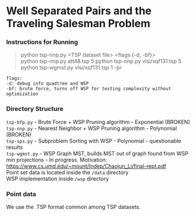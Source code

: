 # Well Separated Pairs and the Traveling Salesman Problem

### Instructions for Running
>python tsp-nnp.py \<TSP dataset file\> <separation factor> <flags:{-d, -bf}> \
>python tsp-nnp.py att48.tsp 5
>python tsp-nnp.py vlsi/xqf131.tsp 5
>python tsp-wgmst.py vlsi/xqf131.tsp 1 -pr

```
flags:
-d: debug info quadtree and WSP
-bf: brute force, turns off WSP for testing complexity without optimization
```

### Directory Structure
`tsp-bfp.py` - Brute Force + WSP Pruning algorithm - Exponential (BROKEN) \
`tsp-nnp.py` - Nearest Neighbor + WSP Pruning algorithm - Polynomial (BROKEN) \
`tsp-sps.py` - Subproblem Sorting with WSP - Polynomial - questionable results \
`tsp-wgmst.py` - WSP Graph MST, builds MST out of graph found from WSP min projections - In progress. Motivation: https://www.cs.umd.edu/~mount/Indep/Chaojun_Li/final-rept.pdf \
Point set data is located inside the `/data` directory \
WSP implementation inside `/wsp` directory

### Point data
We use the .TSP format common among TSP datasets.
